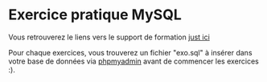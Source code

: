 # Exercice pratique MySQL

Vous retrouverez le liens vers le support de formation
[just ici](https://slides.com/davidjegat-1/mysql/fullscreen)

Pour chaque exercices, vous trouverez un fichier "exo.sql" à
insérer dans votre base de données via [phpmyadmin](http://localhost/phpmyadmin?route=/server/sql)
avant de commencer les exercices :).
